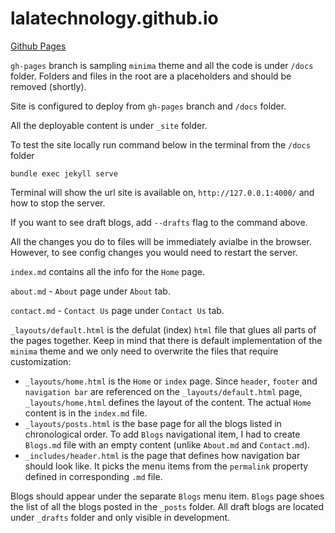 # lalatechnology.github.io

[Github Pages](https://docs.github.com/en/pages/quickstart)

`gh-pages` branch is sampling `minima` theme and all the code is under `/docs` folder. Folders and files in the root are a placeholders and should be removed (shortly).

Site is configured to deploy from `gh-pages` branch and `/docs` folder.

All the deployable content is under `_site` folder.

To test the site locally run command below in the terminal from the `/docs` folder
```
bundle exec jekyll serve
```
Terminal will show the url site is available on, `http://127.0.0.1:4000/` and how to stop the server.

If you want to see draft blogs, add `--drafts` flag to the command above.

All the changes you do to files will be immediately avialbe in the browser. However, to see config changes you would need to restart the server.

`index.md` contains all the info for the `Home` page.

`about.md` - `About` page under `About` tab.

`contact.md` - `Contact Us` page under `Contact Us` tab.

`_layouts/default.html` is the defulat (index) `html` file that glues all parts of the pages together. Keep in mind that there is default implementation of the `minima` theme and we only need to overwrite the files that require customization:

- `_layouts/home.html` is the `Home` or `index` page. Since `header`, `footer` and `navigation bar` are referenced on the `_layouts/default.html` page, `_layouts/home.html` defines the layout of the content. The actual `Home` content is in the `index.md` file.
- `_layouts/posts.html` is the base page for all the blogs listed in chronological order. To add `Blogs` navigational item, I had to create `Blogs.md` file with an empty content (unlike `About.md` and `Contact.md`).
- `_includes/header.html` is the page that defines how navigation bar should look like. It picks the menu items from the `permalink` property defined in corresponding `.md` file.

Blogs should appear under the separate `Blogs` menu item. `Blogs` page shoes the list of all the blogs posted in the `_posts` folder. All draft blogs are located under `_drafts` folder and only visible in development.
